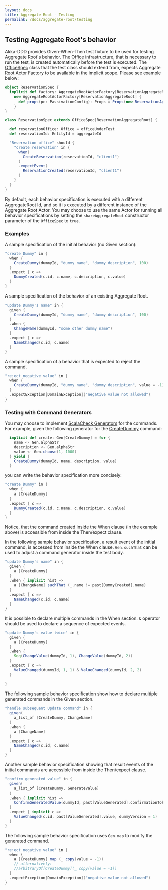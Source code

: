 ```yaml
---
layout: docs
title: Aggregate Root - Testing
permalink: /docs/aggregate-root/testing
---
```

## Testing Aggregate Root's behavior

Akka-DDD provides Given-When-Then test fixture to be used for testing Aggregate Root's behavior. The [Office]() infrastructure, that is necessary to run the test, is created automatically before the test is executed. The [OfficeSpec]() class that the test class should extend from, expects Aggregate Root Actor Factory to be available in the implicit scope. Please see example below:

```scala
object ReservationSpec {
  implicit def factory: AggregateRootActorFactory[ReservationAggregateRoot] =
    new AggregateRootActorFactory[ReservationAggregateRoot] {
      def props(pc: PassivationConfig): Props = Props(new ReservationAggregateRoot(DefaultConfig(pc)))
    }
}

class ReservationSpec extends OfficeSpec[ReservationAggregateRoot] {

  def reservationOffice: Office = officeUnderTest
  def reservationId: EntityId = aggregateId

  "Reservation office" should {
    "create reservation" in {
      when(
        CreateReservation(reservationId, "client1")
      )
      .expectEvent(
        ReservationCreated(reservationId, "client1")
      )
    }
  }
}
```
By default, each behavior specification is executed with a different AggregateRoot Id, and so it is executed by a different instance of the Aggregate Root Actor.
You may choose to use the same Actor for running all behavior specifications by setting the `shareAggregateRoot` constructor parameter of the `OfficeSpec` to `true`. 

### Examples 

A sample specification of the initial behavior (no Given section):

```scala
"create Dummy" in {
  when {
    CreateDummy(dummyId, "dummy name", "dummy description", 100)
  }
  .expect { c =>
    DummyCreated(c.id, c.name, c.description, c.value)
  }
}
```

A sample specification of the behavior of an existing Aggregate Root.

```scala
"update Dummy's name" in {
  given {
    CreateDummy(dummyId, "dummy name", "dummy description", 100)
  }
  .when {
    ChangeName(dummyId, "some other dummy name")
  }
  .expect { c =>
    NameChanged(c.id, c.name)
  }
}
```

A sample specification of a behavior that is expected to reject the command.

```scala
"reject negative value" in {
  when {
    CreateDummy(dummyId, "dummy name", "dummy description", value = -1)
  }
  .expectException[DomainException]("negative value not allowed")
}
```

### Testing with Command Generators

You may choose to implement [ScalaCheck Generators]() for the commands. For example, given the following generator for the [CreateDummy]() command:

```scala
  implicit def create: Gen[CreateDummy] = for {
    name <- Gen.alphaStr
    description <- Gen.alphaStr
    value <- Gen.choose(1, 1000)
  } yield {
    CreateDummy(dummyId, name, description, value)
  }
```
you can write the behavior specification more concisely:

```scala
"create Dummy" in {
  when {
    a [CreateDummy]
  }
  .expect { c =>
    DummyCreated(c.id, c.name, c.description, c.value)
  }
}
```
Notice, that the command created inside the When clause (in the example above) is accessible from inside the Then/expect clause.
 
In the following sample behavior specification, a result event of the initial command, is accessed from inside the When clause. `Gen.suchThat` can be used to adjust a command generator inside the test body.

```scala
"update Dummy's name" in {
  given {
    a [CreateDummy]
  }
  .when { implicit hist =>
    a [ChangeName] suchThat (_.name != past[DummyCreated].name)
  }
  .expect { c =>
    NameChanged(c.id, c.name)
  }
}
```

It is possible to declare multiple commands in the When section. ``&`` operator
should be used to declare a sequence of expected events. 

```scala
"update Dummy's value twice" in {
  given {
    a [CreateDummy]
  }
  .when {
    Seq(ChangeValue(dummyId, 1), ChangeValue(dummyId, 2))
  }
  .expect { c =>
    ValueChanged(dummyId, 1, 1) & ValueChanged(dummyId, 2, 2)
  }
  
}
```

The following sample behavior specification show how to declare multiple generated commands in the Given section.

```scala
"handle subsequent Update command" in {
  given(
    a_list_of [CreateDummy, ChangeName]
  )
  .when {
    a [ChangeName]
  }
  .expect { c =>
    NameChanged(c.id, c.name)
  }
}
```

Another sample behavior specification showing that result events of the initial commands are accessible from inside the Then/expect clause.

```scala
"confirm generated value" in {
  given(
    a_list_of [CreateDummy, GenerateValue]
  )
  .when { implicit hist =>
    ConfirmGeneratedValue(dummyId, past[ValueGenerated].confirmationToken)
  }
  .expect { implicit c =>
    ValueChanged(c.id, past[ValueGenerated].value, dummyVersion = 1)
  }
}
```

The following sample behavior specification uses `Gen.map` to modify the generated command.

```scala
"reject negative value" in {
  when {
    a [CreateDummy] map (_ copy(value = -1))
    // alternatively:
    //arbitraryOf[CreateDummy](_ copy(value = -1))
  }
  .expectException[DomainException]("negative value not allowed")
}
```